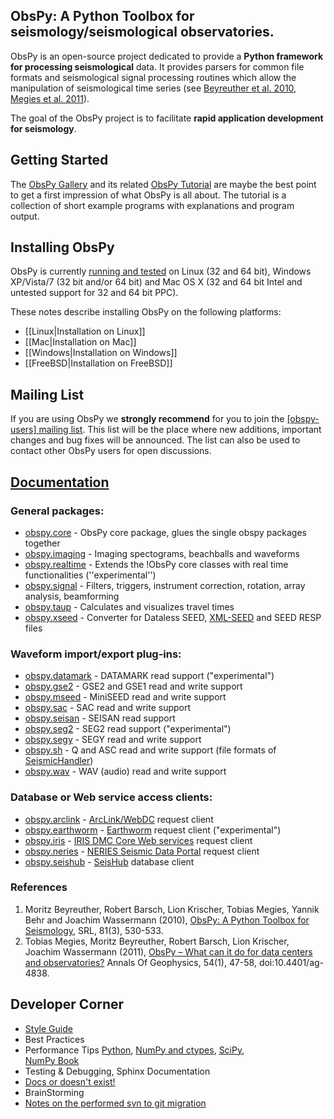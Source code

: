 ## ObsPy: A Python Toolbox for seismology/seismological observatories.

ObsPy is an open-source project dedicated to provide a **Python framework for processing seismological** data. It provides parsers for common file formats and seismological signal processing routines which allow the manipulation of seismological time series (see [Beyreuther et al. 2010](http://www.seismosoc.org/publications/SRL/SRL_81/srl_81-3_es/), [Megies et al. 2011](http://www.annalsofgeophysics.eu/index.php/annals/article/view/4838)).

The goal of the ObsPy project is to facilitate **rapid application development for seismology**.

## Getting Started

The [ObsPy Gallery](http://gallery.obspy.org) and its related [ObsPy Tutorial](http://tutorial.obspy.org) are maybe the best point to get a first impression of what ObsPy is all about. The tutorial is a collection of short example programs with explanations and program output. 

## Installing ObsPy

ObsPy is currently [running and tested](http://tests.obspy.org) on Linux (32 and 64 bit), Windows XP/Vista/7 (32 bit and/or 64 bit) and Mac OS X (32 and 64 bit Intel and untested support for 32 and 64 bit PPC).

These notes describe installing ObsPy on the following platforms:

* [[Linux|Installation on Linux]]
* [[Mac|Installation on Mac]]
* [[Windows|Installation on Windows]]
* [[FreeBSD|Installation on FreeBSD]]

## Mailing List

If you are using ObsPy we **strongly recommend** for you to join the [[obspy-users] mailing list](http://lists.obspy.org/listinfo). This list will be the place where new additions, important changes and bug fixes will be announced. The list can also be used to contact other ObsPy users for open discussions.

## [Documentation](http://docs.obspy.org)

### General packages:
* [obspy.core](http://docs.obspy.org/packages/obspy.core.html) - ObsPy core package, glues the single obspy packages together
* [obspy.imaging](http://docs.obspy.org/packages/obspy.imaging.html) - Imaging spectograms, beachballs and waveforms
* [obspy.realtime](http://docs.obspy.org/packages/obspy.realtime.html) - Extends the !ObsPy core classes with real time functionalities (''experimental'')
* [obspy.signal](http://docs.obspy.org/packages/obspy.signal.html) - Filters, triggers, instrument correction, rotation, array analysis, beamforming
* [obspy.taup](http://docs.obspy.org/packages/obspy.taup.html) - Calculates and visualizes travel times
* [obspy.xseed](http://docs.obspy.org/packages/obspy.xseed.html) - Converter for Dataless SEED, [XML-SEED](http://adsabs.harvard.edu/abs/2004AGUFMSF31B..03T) and SEED RESP files

### Waveform import/export plug-ins:
* [obspy.datamark](http://docs.obspy.org/packages/obspy.datamark.html) - DATAMARK read support ("experimental")
* [obspy.gse2](http://docs.obspy.org/packages/obspy.gse2.html) - GSE2 and GSE1 read and write support
* [obspy.mseed](http://docs.obspy.org/packages/obspy.mseed.html) - MiniSEED read and write support
* [obspy.sac](http://docs.obspy.org/packages/obspy.sac.html) - SAC read and write support
* [obspy.seisan](http://docs.obspy.org/packages/obspy.seisan.html) - SEISAN read support
* [obspy.seg2](http://docs.obspy.org/packages/obspy.seg2.html) - SEG2 read support ("experimental")
* [obspy.segy](http://docs.obspy.org/packages/obspy.segy.html) - SEGY read and write support
* [obspy.sh](http://docs.obspy.org/packages/obspy.sh.html) - Q and ASC read and write support (file formats of [SeismicHandler](http://www.seismic-handler.org))
* [obspy.wav](http://docs.obspy.org/packages/obspy.wav.html) - WAV (audio) read and write support

### Database or Web service access clients:
* [obspy.arclink](http://docs.obspy.org/packages/obspy.arclink.html) - [ArcLink/WebDC](http://www.webdc.eu) request client
* [obspy.earthworm](http://docs.obspy.org/packages/obspy.earthworm.html) - [Earthworm](http://folkworm.ceri.memphis.edu/ew-doc/) request client ("experimental")
* [obspy.iris](http://docs.obspy.org/packages/obspy.iris.html) - [IRIS DMC Core Web services](http://www.iris.edu/ws) request client
* [obspy.neries](http://docs.obspy.org/packages/obspy.neries.html) - [NERIES Seismic Data Portal](http://www.seismicportal.eu/jetspeed/portal/) request client
* [obspy.seishub](http://docs.obspy.org/packages/obspy.seishub.html) - [SeisHub](http://www.seishub.org) database client

### References

1. Moritz Beyreuther, Robert Barsch, Lion Krischer, Tobias Megies, Yannik Behr and Joachim Wassermann (2010),
   [ObsPy: A Python Toolbox for Seismology](http://www.seismosoc.org/publications/SRL/SRL_81/srl_81-3_es/), SRL, 81(3), 530-533.
2. Tobias Megies, Moritz Beyreuther, Robert Barsch, Lion Krischer, Joachim Wassermann (2011),
    [ObsPy – What can it do for data centers and observatories?](http://www.annalsofgeophysics.eu/index.php/annals/article/view/4838) Annals Of Geophysics, 54(1), 47-58, doi:10.4401/ag-4838.

## Developer Corner

 * [Style Guide](http://docs.obspy.org/coding_style.html)
 * Best Practices
 * Performance Tips [Python](http://wiki.python.org/moin/PythonSpeed/PerformanceTips), [NumPy and ctypes](http://www.scipy.org/Cookbook/Ctypes), [SciPy](http://www.scipy.org/PerformancePython),  
   [NumPy Book](http://www.tramy.us/numpybook.pdf)
 * Testing & Debugging, Sphinx Documentation
 * [Docs or doesn't exist!](http://lukeplant.me.uk/blog/posts/docs-or-it-doesnt-exist/)
 * BrainStorming
 * [Notes on the performed svn to git migration](/wiki/Svn-to-git-migration)